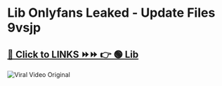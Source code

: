 
 # Lib Onlyfans Leaked - Update Files 9vsjp

## <h2><a href="https://clipsfans.com/Lib&ref=git">🔗 Click to LINKS ⏩⏩ 👉 🟢 Lib </a></h2>

<a href="https://clipsfans.com/Lib&ref=git" rel="nofollow" data-target="animated-image.originalLink"><img src="https://i.ibb.co.com/xMMVF88/686577567.gif" alt="Viral Video Original" style="max-width: 100%; display: inline-block;" data-target="animated-image.originalImage"></a>

